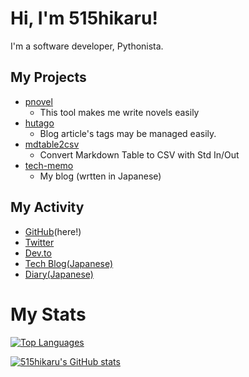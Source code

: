 # Hi, I'm 515hikaru!

I'm a software developer, Pythonista.

## My Projects

- [pnovel](https://github.com/515hikaru/pnovel)
    - This tool makes me write novels easily
- [hutago](https://github.com/515hikaru/hutago)
    - Blog article's tags may be managed easily.
- [mdtable2csv](https://github.com/515hikaru/mdtable2csv)
    - Convert Markdown Table to CSV with Std In/Out
- [tech-memo](https://github.com/515hikaru/tech-memo)
    - My blog (wrtten in Japanese)

## My Activity

- [GitHub](https://github.com/515hikaru)(here!)
- [Twitter](https://twitter.com/515hikaru_en)
- [Dev.to](https://dev.to/515hikaru)
- [Tech Blog(Japanese)](https://tech.515hikaru.net/) 
- [Diary(Japanese)](https://blog.515hikaru.net/)

# My Stats

[![Top Languages](https://github-readme-stats.vercel.app/api/top-langs/?username=515hikaru&layout=compact)](https://github.com/anuraghazra/github-readme-stats)

[![515hikaru's GitHub stats](https://github-readme-stats.vercel.app/api?username=515hikaru&show_icons=true)](https://github.com/anuraghazra/github-readme-stats)
